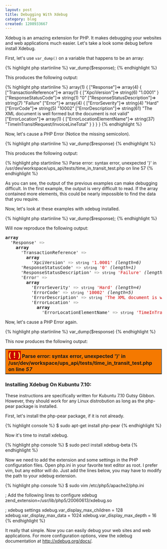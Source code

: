 ```yaml
---
layout: post
title: Debugging With Xdebug
category: blog
created: 1208933667
---
```

Xdebug is an amazing extension for PHP. It makes debugging your websites and web
applications much easier. Let's take a look some debug before install Xdebug.

<!--more-->

First, let's use `var_dump()` on a variable that happens to be an array:

{% highlight php startinline %}
var_dump($response);
{% endhighlight %}

This produces the following output:

{% highlight php startinline %}
array(1) { ["Response"]=>  array(4) { ["TransactionReference"]=>  array(1) { ["XpciVersion"]=>  string(6) "1.0001" } ["ResponseStatusCode"]=>  string(1) "0" ["ResponseStatusDescription"]=>  string(7) "Failure" ["Error"]=>  array(4) { ["ErrorSeverity"]=>  string(4) "Hard" ["ErrorCode"]=>  string(5) "10002" ["ErrorDescription"]=>  string(61) "The XML document is well formed but the document is not valid" ["ErrorLocation"]=>  array(1) { ["ErrorLocationElementName"]=>  string(37) "TimeInTransitRequest/InvoiceLineTotal" } } } }
{% endhighlight %}

Now, let's cause a PHP Error (Notice the missing semicolon).

{% highlight php startinline %}
var_dump($response)
{% endhighlight %}

This produces the following output:

{% highlight php startinline %}
Parse error: syntax error, unexpected '}' in /usr/dev/workspace/ups_api/tests/time_in_transit_test.php on line 57
{% endhighlight %}

As you can see, the output of the previous examples can make debugging
difficult. In the first example, the output is very difficult to read. If the
array contained more elements, this could be nearly impossible to find the data
that you require.

Now, let's look at these examples with xdebug installed.

{% highlight php startinline %}
var_dump($response);
{% endhighlight %}

Will now reproduce the following output:

<pre dir="ltr">
<b>array</b>
  'Response' <font color="#888a85">=&gt;</font> 
    <b>array</b>
      'TransactionReference' <font color="#888a85">=&gt;</font> 
        <b>array</b>
          'XpciVersion' <font color="#888a85">=&gt;</font> <small>string</small> <font color="#cc0000">'1.0001'</font> <i>(length=6)</i>
      'ResponseStatusCode' <font color="#888a85">=&gt;</font> <small>string</small> <font color="#cc0000">'0'</font> <i>(length=1)</i>
      'ResponseStatusDescription' <font color="#888a85">=&gt;</font> <small>string</small> <font color="#cc0000">'Failure'</font> <i>(length=7)</i>
      'Error' <font color="#888a85">=&gt;</font> 
        <b>array</b>
          'ErrorSeverity' <font color="#888a85">=&gt;</font> <small>string</small> <font color="#cc0000">'Hard'</font> <i>(length=4)</i>
          'ErrorCode' <font color="#888a85">=&gt;</font> <small>string</small> <font color="#cc0000">'10002'</font> <i>(length=5)</i>
          'ErrorDescription' <font color="#888a85">=&gt;</font> <small>string</small> <font color="#cc0000">'The XML document is well formed but the document is not valid'</font> <i>(length=61)</i>
          'ErrorLocation' <font color="#888a85">=&gt;</font> 
            <b>array</b>
              'ErrorLocationElementName' <font color="#888a85">=&gt;</font> <small>string</small> <font color="#cc0000">'TimeInTransitRequest/InvoiceLineTotal'</font> <i>(length=37)</i>
</pre>

Now, let's cause a PHP Error again.

{% highlight php startinline %}
var_dump($response)
{% endhighlight %}

This now produces the following output:

<table dir="ltr" border="1" cellspacing="0" cellpadding="1" style="margin-bottom: 20px;">
  <tbody>
    <tr>
      <th style="background: #f57900; text-align: left;" colspan="5">
        <span style="background-color: #cc0000; color: #fce94f; font-size: x-large;">( ! )</span> Parse error: syntax error, unexpected '}' in /usr/dev/workspace/ups_api/tests/time_in_transit_test.php on line <i>57</i>
      </th>
    </tr>
  </tbody>
</table>

### Installing Xdebug On Kubuntu 7.10:
These instructions are specifically written for Kubuntu 7.10 Gutsy Gibbon.
However, they should work for any Linux distrobution as long as the php-pear
package is installed.

First, let's install the php-pear package, if it is not already.

{% highlight console %}
$ sudo apt-get install php-pear
{% endhighlight %}

Now it's time to install xdebug.

{% highlight php console %}
$ sudo pecl install xdebug-beta
{% endhighlight %}

Now we need to add the extension and some settings in the PHP configuration
files. Open php.ini in your favorite text editor as root. I prefer vim, but any
editor will do. Just add the lines below, you may have to modify the path to
your xdebug extension.

{% highlight php console %}
$ sudo vim /etc/php5/apache2/php.ini

; Add the following lines to configure xdebug
zend_extension=/usr/lib/php5/20060613/xdebug.so

; xdebug settings
xdebug.var_display_max_children = 128
xdebug.var_display_max_data = 1024
xdebug.var_display_max_depth = 16
{% endhighlight %}

It really that simple. Now you can easily debug your web sites and web
applications. For more configuration options, view the xdebug documentation at
<http://xdebug.org/docs/>.

